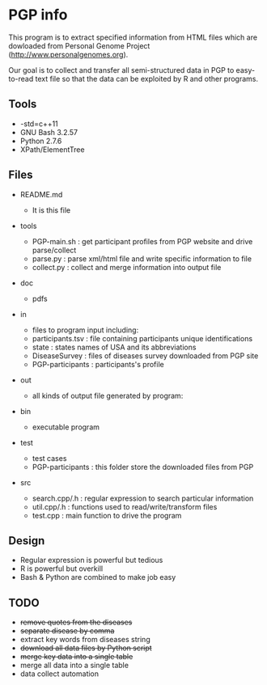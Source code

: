 PGP info
========

This program is to extract specified information from HTML files which are dowloaded from 
Personal Genome Project (http://www.personalgenomes.org).

Our goal is to collect and transfer all semi-structured data in PGP to easy-to-read text file so that the data can be exploited by R and other programs.

Tools
-----

* -std=c++11
* GNU Bash 3.2.57
* Python 2.7.6 
* XPath/ElementTree

Files
-----

* README.md
  - It is this file

* tools
  - PGP-main.sh : get participant profiles from PGP website and drive parse/collect
  - parse.py : parse xml/html file and write specific information to file
  - collect.py : collect and merge information into output file

* doc
  - pdfs

* in
  - files to program input including:
  - participants.tsv : file containing participants unique identifications
  - state : states names of USA and its abbreviations
  - DiseaseSurvey : files of diseases survey downloaded from PGP site
  - PGP-participants : participants's profile

* out
  - all kinds of output file generated by program:

* bin
  - executable program

* test
  - test cases
  - PGP-participants : this folder store the downloaded files from PGP

* src
  - search.cpp/.h : regular expression to search particular information
  - util.cpp/.h : functions used to read/write/transform files
  - test.cpp : main function to drive the program

Design
------
* Regular expression is powerful but tedious
* R is powerful but overkill
* Bash & Python are combined to make job easy

TODO
----
* <s> remove quotes from the diseases </s>
* <s> separate disease by comma </s>
* extract key words from diseases string
* <s> download all data files by Python script </s>
* <s> merge key data into a single table </s>
* merge all data into a single table
* data collect automation

